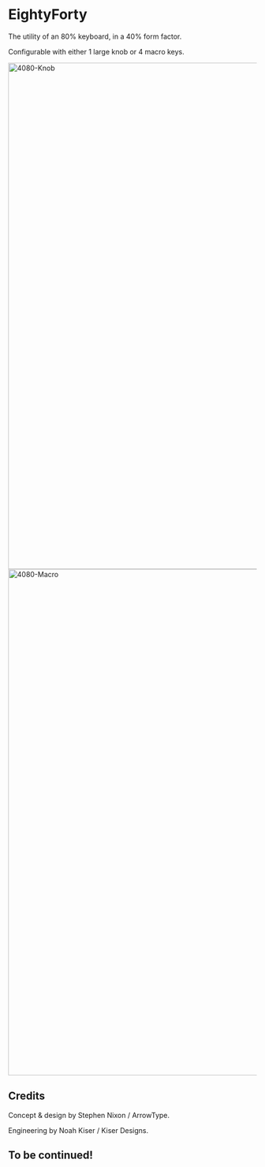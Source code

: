 # EightyForty

The utility of an 80% keyboard, in a 40% form factor.

Configurable with either 1 large knob or 4 macro keys.

<img width="1026" alt="4080-Knob" src="https://github.com/arrowtype/FortyEighty/assets/45946693/24a0a4c5-abd9-4a43-af02-a2d814c88e27">

<img width="1026" alt="4080-Macro" src="https://github.com/arrowtype/FortyEighty/assets/45946693/93549dc6-9c08-4b9d-b90a-34581fb2c6f3">

## Credits

Concept & design by Stephen Nixon / ArrowType.

Engineering by Noah Kiser / Kiser Designs.

## To be continued!
